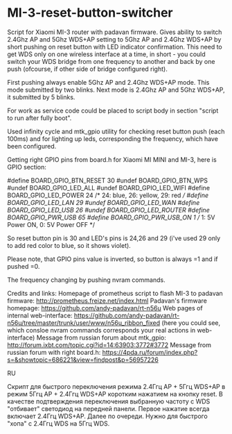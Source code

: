 # MI-3-reset-button-switcher
Script for Xiaomi MI-3 router with padavan firmware.
Gives ability to switch 2.4Ghz AP and 5Ghz WDS+AP setting to 5Ghz AP and 2.4Ghz WDS+AP by short pushing on reset button
with LED indicator confirmation. This need to get WDS only on one wireless interface at a time, in short - you could
switch your WDS bridge from one frequency to another and back by one push (ofcourse, if other side of bridge configured right).

First pushing always enable 5Ghz AP and 2.4Ghz WDS+AP mode. This mode submitted by two blinks. 
Next mode is 2.4Ghz AP and 5Ghz WDS+AP, it submitted by 5 blinks.

For work as service code could be placed to script body in section "script to run after fully boot".

Used infinity cycle and mtk_gpio utility for checking reset button push (each 100ms) and for lighting up leds,
corresponding the frequency, which have been configured.

Getting right GPIO pins from board.h for Xiaomi MI MINI and MI-3, here is GPIO section:

#define BOARD_GPIO_BTN_RESET	30
#undef  BOARD_GPIO_BTN_WPS
#undef  BOARD_GPIO_LED_ALL
#undef  BOARD_GPIO_LED_WIFI
#define BOARD_GPIO_LED_POWER	24	/* 24: blue, 26: yellow, 29: red */
#define BOARD_GPIO_LED_LAN	29
#undef  BOARD_GPIO_LED_WAN
#define BOARD_GPIO_LED_USB	26
#undef  BOARD_GPIO_LED_ROUTER
#define BOARD_GPIO_PWR_USB	65
#define BOARD_GPIO_PWR_USB_ON	1	/* 1: 5V Power ON, 0: 5V Power OFF */

So reset button pin is 30 and LED's pins is 24,26 and 29 (i've used 29 only to add red color to blue, so it shows violet).

Please note, that GPIO pins value is inverted, so button is always =1 and if pushed =0. 

The frequency changing by pushing nvram commands.

Credits and links:
Homepage of prometheus script to flash MI-3 to padavan firmware: http://prometheus.freize.net/index.html
Padavan's firmware homepage: https://github.com/andy-padavan/rt-n56u
Web pages of internal web-interface: https://github.com/andy-padavan/rt-n56u/tree/master/trunk/user/www/n56u_ribbon_fixed
(here you could see, which consloe nvram commands corresponds your real actions in web-interface) 
Message from russian forum about mtk_gpio: http://forum.ixbt.com/topic.cgi?id=14:63903:3772#3772
Message from russian forum with right board.h: https://4pda.ru/forum/index.php?s=&showtopic=686221&view=findpost&p=56957226

RU

Скрипт для быстрого переключения режима 2.4Ггц AP + 5Ггц WDS+AP в режим 5Ггц AP + 2.4Ггц WDS+AP коротким нажатием на кнопку reset. 
В качестве подтверждения переключения выбранную частоту с WDS "отбивает" светодиод на передней панели.
Первое нажатие всегда включает 2.4Ггц WDS+AP. Далее по очереди.
Нужно для быстрого "хопа" с 2.4Ггц WDS на 5Ггц WDS.
